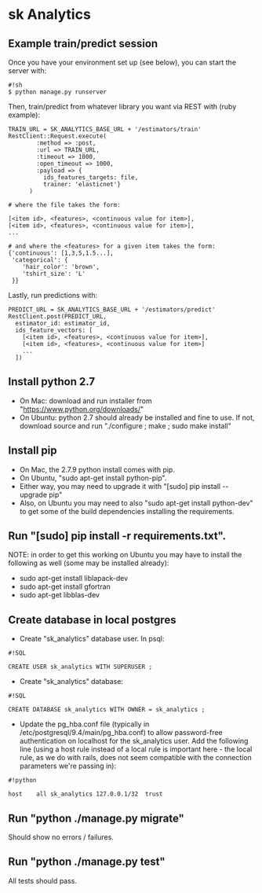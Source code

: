 # sk Analytics

## Example train/predict session
Once you have your environment set up (see below), you can start the server with:

```
#!sh
$ python manage.py runserver

```
Then, train/predict from whatever library you want via REST with (ruby example):

```
TRAIN_URL = SK_ANALYTICS_BASE_URL + '/estimators/train'
RestClient::Request.execute(
        :method => :post,
        :url => TRAIN_URL,
        :timeout => 1000,
        :open_timeout => 1000,
        :payload => {
          ids_features_targets: file,
          trainer: 'elasticnet'}
      )

# where the file takes the form:

[<item id>, <features>, <continuous value for item>],
[<item id>, <features>, <continuous value for item>],
...

# and where the <features> for a given item takes the form:
{'continuous': [1,3,5,1.5...],
 'categorical': {
    'hair_color': 'brown',
    'tshirt_size': 'L'
 }}

```

Lastly, run predictions with:

```
PREDICT_URL = SK_ANALYTICS_BASE_URL + '/estimators/predict'
RestClient.post(PREDICT_URL,
  estimator_id: estimator_id,
  ids_feature_vectors: [
    [<item id>, <features>, <continuous value for item>],
    [<item id>, <features>, <continuous value for item>]
    ...
  ])

```

## Install python 2.7

* On Mac: download and run installer from "https://www.python.org/downloads/"
* On Ubuntu: python 2.7 should already be installed and fine to use. If not, download source and run "./configure ; make ; sudo make install"

## Install pip

* On Mac, the 2.7.9 python install comes with pip.
* On Ubuntu, "sudo apt-get install python-pip".
* Either way, you may need to upgrade it with "[sudo] pip install --upgrade pip"
* Also, on Ubuntu you may need to also "sudo apt-get install python-dev" to get some of the build dependencies installing the requirements.

## Run "[sudo] pip install -r requirements.txt". 
NOTE: in order to get this working on Ubuntu you may have to install the following as well (some may be installed already):

* sudo apt-get install liblapack-dev
* sudo apt-get install gfortran
* sudo apt-get libblas-dev

## Create database in local postgres

* Create "sk_analytics" database user. In psql:
```
#!SQL

CREATE USER sk_analytics WITH SUPERUSER ;

```

* Create "sk_analytics" database:
```
#!SQL

CREATE DATABASE sk_analytics WITH OWNER = sk_analytics ;

```

* Update the pg_hba.conf file (typically in /etc/postgresql/9.4/main/pg_hba.conf) to allow password-free authentication on localhost for the sk_analytics user. Add the following line (using a host rule instead of a local rule is important here - the local rule, as we do with rails, does not seem compatible with the connection parameters we're passing in):

```
#!python

host    all sk_analytics 127.0.0.1/32  trust

```

## Run "python ./manage.py migrate"
Should show no errors / failures.

## Run "python ./manage.py test"
All tests should pass.
